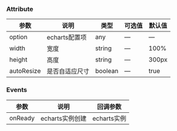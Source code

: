 ### Attribute

| 参数       | 说明           | 类型    | 可选值 | 默认值 |
| ---------- | -------------- | ------- | ------ | ------ |
| option     | echarts配置项  | any     | —      | —      |
| width      | 宽度           | string  | —      | 100%   |
| height     | 高度           | string  | —      | 300px  |
| autoResize | 是否自适应尺寸 | boolean | —      | true   |

### Events

| 参数    | 说明            | 回调参数    |
| ------- | --------------- | ----------- |
| onReady | echarts实例创建 | echarts实例 |